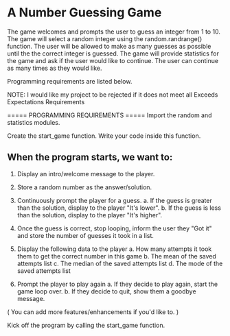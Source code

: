 # A Number Guessing Game

The game welcomes and prompts the user to guess an integer from 1 to 10. 
The game will select a random integer using the random.randrange() function.
The user will be allowed to make as many guesses as possible until the the correct integer is guessed.
The game will provide statistics for the game and ask if the user would like to continue.
The user can continue as many times as they would like.

Programming requirements are listed below.

NOTE: I would like my project to be rejected if it does not meet all Exceeds Expectations Requirements



===== PROGRAMMING REQUIREMENTS =====
Import the random and statistics modules.

Create the start_game function.
Write your code inside this function.

When the program starts, we want to:
------------------------------------
1. Display an intro/welcome message to the player.
2. Store a random number as the answer/solution.
3. Continuously prompt the player for a guess.
    a. If the guess is greater than the solution, display to the player "It's lower".
    b. If the guess is less than the solution, display to the player "It's higher".

4. Once the guess is correct, stop looping, inform the user they "Got it" and store the number of guesses it took in a list.
5. Display the following data to the player
    a. How many attempts it took them to get the correct number in this game
    b. The mean of the saved attempts list
    c. The median of the saved attempts list
    d. The mode of the saved attempts list
6. Prompt the player to play again
    a. If they decide to play again, start the game loop over.
    b. If they decide to quit, show them a goodbye message.

( You can add more features/enhancements if you'd like to. )


Kick off the program by calling the start_game function.